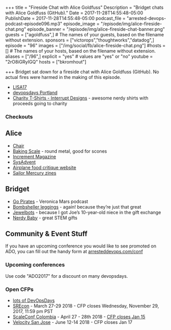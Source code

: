 +++
title = "Fireside Chat with Alice Goldfuss"
Description = "Bridget chats with Alice Goldfuss (GitHub)."
Date = 2017-11-28T14:55:48-05:00
PublishDate = 2017-11-28T14:55:48-05:00
podcast_file = "arrested-devops-podcast-episode096.mp3"
episode_image = "/episode/img/alice-fireside-chat.png"
episode_banner = "/episode/img/alice-fireside-chat-banner.png"
guests = ["agoldfuss",] # The names of your guests, based on the filename without extension.
sponsors = ["victorops","thoughtworks","datadog",]
episode = "96"
images = ["/img/social/fb/alice-fireside-chat.png"]
#hosts = [] # The names of your hosts, based on the filename without extension.
aliases = ["/96",]
explicit = "yes" # values are "yes" or "no"
youtube = "2rO8iGRyIGQ"
hosts = ["bkromhout"]

+++
Bridget sat down for a fireside chat with Alice Goldfuss (GitHub). No actual fires were harmed in the making of this episode.

* [LISA17](https://www.usenix.org/conference/lisa17)
* [devopsdays Portland](https://www.devopsdays.org/events/2017-portland/welcome/)
* [Charity T-Shirts - Interrupt Designs](https://www.threadless.com/discover/s/interruptdesigns) - awesome nerdy shirts with proceeds going to charity

### Checkouts

## Alice
* [Chair](https://store.steelcase.com/seating/office-chairs/gesture)
* [Baking Scale](https://www.amazon.com/dp/B0007GAWRS/?tag=thewire06-20&linkCode=xm2&ascsubtag=AgEAAAAAAAAAAOth) - round metal, good for scones
* [Increment Magazine](https://increment.com/development/center-stage-best-practices-for-staging-environments/)
* [SysAdvent](http://sysadvent.blogspot.com/)
* [Airplane food critique website](https://www.inflightfeed.com/)
* [Sailor Mercury zines](http://shop.bubblesort.io/)

## Bridget
* [Go Pirates](http://previously.tv/shows/go-pirates/) - Veronica Mars podcast
* [Bombsheller leggings](https://shop.bombsheller.com/) - again! because they’re just that great
* [Jewelbots](https://jewelbots.com/) - because I got Joe’s 10-year-old niece in the gift exchange
* [Nerdy Baby](http://www.nerdybaby.com/) - great STEM gifts



## Community & Event Stuff

If you have an upcoming conference you would like to see promoted on ADO, you can fill out the handy form at [arresteddevops.com/conf](https://arresteddevops.com/conf)

### Upcoming conferences

Use code "ADO2017" for a discount on many devopsdays.

### Open CFPs

* [lots of DevOpsDays](https://devopsdays.org/speaking)
* [SREcon](https://www.usenix.org/conference/srecon18americas/call-for-participation) - March 27-29 2018 - CFP closes Wednesday, November 29, 2017, 11:59 pm PST
* [ScaleConf Colombia](http://scaleconfco.com/) - April 27 - 28th 2018 - [CFP closes Jan 15](https://www.papercall.io/scaleconfco2018)
* [Velocity San Jose](https://conferences.oreilly.com/velocity/vl-ca/public/cfp/611 ) - June 12-14 2018 - CFP closes Jan 17
